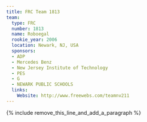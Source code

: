```yaml
---
title: FRC Team 1813
team:
  type: FRC
  number: 1813
  name: Roboegal
  rookie_year: 2006
  location: Newark, NJ, USA
  sponsors:
  - ADP
  - Mercedes Benz
  - New Jersey Institute of Technology
  - PES
  - G
  - NEWARK PUBLIC SCHOOLS
  links:
    Website: http://www.freewebs.com/teamnv211
---
```


{% include remove_this_line_and_add_a_paragraph %}
